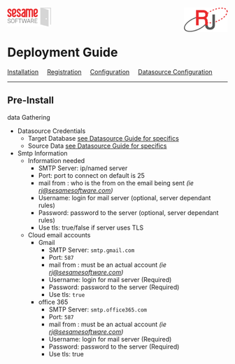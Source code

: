 <img  src="images/SesameSoftwareLogo-2020Final.png" width="100"><img align=right src="images/RJOrbitLogo-2021Final.png" width="100">

# Deployment Guide 

[Installation](guides/installguide.md)&nbsp;&nbsp;&nbsp;&nbsp;&nbsp;[Registration](guides/RegistrationGuide.md)&nbsp;&nbsp;&nbsp;&nbsp;&nbsp;[Configuration](guides/configurationGuide.md)&nbsp;&nbsp;&nbsp;&nbsp;&nbsp;[Datasource Configuration](Datasources/README.md)

---

## Pre-Install

data Gathering

* Datasource Credentials
  * Target Database [see Datasource Guide for specifics](Datasources/README.md)
  * Source Data [see Datasource Guide for specifics](Datasources/README.md)
* Smtp Information
  * Information needed
    * SMTP Server: ip/named server 
    * Port: port to connect on default is 25
    * mail from : who is the from on the email being sent *(ie rj@sesamesoftware.com)*
    * Username: login for mail server (optional, server dependant rules)
    * Password: password to the server (optional, server dependant rules)
    * Use tls: true/false if server uses TLS
  * Cloud email accounts
    * Gmail 
      * SMTP Server: `smtp.gmail.com`
      * Port: `587`
      * mail from : must be an actual account *(ie rj@sesamesoftware.com)*
      * Username: login for mail server (Required)
      * Password: password to the server (Required)
      * Use tls: `true`
    * office 365
      * SMTP Server: `smtp.office365.com`
      * Port: `587`
      * mail from : must be an actual account *(ie rj@sesamesoftware.com)*
      * Username: login for mail server (Required)
      * Password: password to the server (Required)
      * Use tls: true
